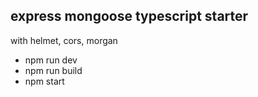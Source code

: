 ## express mongoose typescript starter
with helmet, cors, morgan

- npm run dev
- npm run build
- npm start